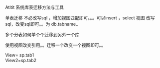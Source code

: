 Atitit 系统库表迁移方法与工具

单表迁移
不必改写sql ，增加视图匹配即可。。。可以insert ，select 视图
改写sql，改变sql即可。。为 db.tabname..


多个分表如何单个个迁移到另外一个库

使用视图改变引用。。迁移一个改变一个视图即可。。

View=  sp.tab1  
View2=sp.tab2

